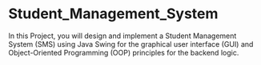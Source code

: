 # Student_Management_System
In this Project, you will design and implement a Student Management System (SMS) using Java Swing for the graphical user interface (GUI) and Object-Oriented  Programming (OOP) principles for the backend logic. 
